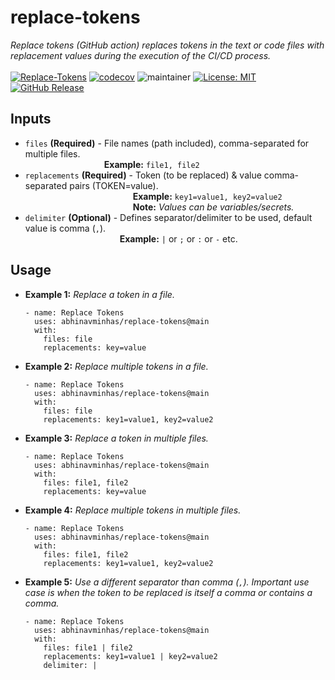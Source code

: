 # replace-tokens
*Replace tokens (GitHub action) replaces tokens in the text or code files with replacement values during the execution of the CI/CD process.* </br></br>
[![Replace-Tokens](https://github.com/abhinavminhas/replace-tokens/actions/workflows/ci.yml/badge.svg)](https://github.com/abhinavminhas/replace-tokens/actions/workflows/ci.yml)
[![codecov](https://codecov.io/github/abhinavminhas/replace-tokens/branch/main/graph/badge.svg?token=VP3CAOQCVB)](https://codecov.io/github/abhinavminhas/replace-tokens)
![maintainer](https://img.shields.io/badge/Creator/Maintainer-abhinavminhas-e65c00)
[![License: MIT](https://img.shields.io/badge/License-MIT-blue.svg)](https://opensource.org/licenses/MIT)
[![GitHub Release](https://img.shields.io/github/v/release/abhinavminhas/replace-tokens?label=Github%20Release)](https://github.com/abhinavminhas/replace-tokens/releases)

## Inputs

- `files` **(Required)** - File names (path included), comma-separated for multiple files.  
   &emsp;&emsp;&emsp;&emsp;&emsp;&emsp;&emsp;&emsp;&ensp;&ensp;**Example:** ``` file1, file2 ```
- `replacements` **(Required)** - Token (to be replaced) & value comma-separated pairs (TOKEN=value).  
   &emsp;&emsp;&emsp;&emsp;&emsp;&emsp;&emsp;&emsp;&emsp;&emsp;&emsp;&emsp;&nbsp;**Example:** ``` key1=value1, key2=value2 ```  
   &emsp;&emsp;&emsp;&emsp;&emsp;&emsp;&emsp;&emsp;&emsp;&emsp;&emsp;&emsp;&nbsp;**Note:** _Values can be variables/secrets._
- `delimiter` **(Optional)** - Defines separator/delimiter to be used, default value is comma (``` , ```).  
   &emsp;&emsp;&emsp;&emsp;&emsp;&emsp;&emsp;&emsp;&emsp;&emsp;&ensp;&nbsp;**Example:** ``` | ``` or ``` ; ``` or ``` : ``` or ``` - ``` etc.

## Usage

- **Example 1:** _Replace a token in a file._
  ```
  - name: Replace Tokens
    uses: abhinavminhas/replace-tokens@main
    with:
      files: file
      replacements: key=value
  ```

- **Example 2:** _Replace multiple tokens in a file._
  ```
  - name: Replace Tokens
    uses: abhinavminhas/replace-tokens@main
    with:
      files: file
      replacements: key1=value1, key2=value2
  ```

- **Example 3:** _Replace a token in multiple files._
  ```
  - name: Replace Tokens
    uses: abhinavminhas/replace-tokens@main
    with:
      files: file1, file2
      replacements: key=value
  ```

- **Example 4:** _Replace multiple tokens in multiple files._
  ```
  - name: Replace Tokens
    uses: abhinavminhas/replace-tokens@main
    with:
      files: file1, file2
      replacements: key1=value1, key2=value2
  ```

- **Example 5:** _Use a different separator than comma (``` , ```). Important use case is when the token to be replaced is itself a comma or contains a comma._
  ```
  - name: Replace Tokens
    uses: abhinavminhas/replace-tokens@main
    with:
      files: file1 | file2
      replacements: key1=value1 | key2=value2
      delimiter: |
  ```